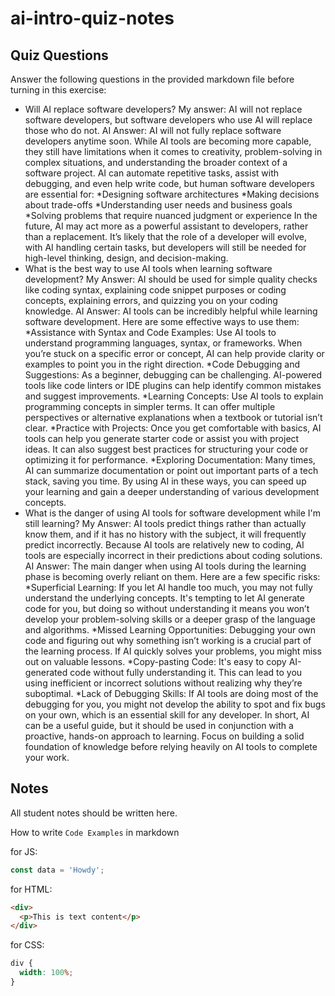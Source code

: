 # ai-intro-quiz-notes

## Quiz Questions

Answer the following questions in the provided markdown file before turning in this exercise:

- Will AI replace software developers?
  My answer:
  AI will not replace software developers, but software developers who use AI will replace those who do not.
  AI Answer:
  AI will not fully replace software developers anytime soon. While AI tools are becoming more capable, they still have limitations when it comes to creativity, problem-solving in complex situations, and understanding the broader context of a software project. AI can automate repetitive tasks, assist with debugging, and even help write code, but human software developers are essential for:
  *Designing software architectures
  *Making decisions about trade-offs
  *Understanding user needs and business goals
  *Solving problems that require nuanced judgment or experience
  In the future, AI may act more as a powerful assistant to developers, rather than a replacement. It’s likely that the role of a developer will evolve, with AI handling certain tasks, but developers will still be needed for high-level thinking, design, and decision-making.
- What is the best way to use AI tools when learning software development?
  My Answer:
  AI should be used for simple quality checks like coding syntax, explaining code snippet purposes or coding concepts, explaining errors, and quizzing you on your coding knowledge.
  AI Answer:
  AI tools can be incredibly helpful while learning software development. Here are some effective ways to use them:
  *Assistance with Syntax and Code Examples: Use AI tools to understand programming languages, syntax, or frameworks. When you’re stuck on a specific error or concept, AI can help provide clarity or examples to point you in the right direction.
  *Code Debugging and Suggestions: As a beginner, debugging can be challenging. AI-powered tools like code linters or IDE plugins can help identify common mistakes and suggest improvements.
  *Learning Concepts: Use AI tools to explain programming concepts in simpler terms. It can offer multiple perspectives or alternative explanations when a textbook or tutorial isn’t clear.
  *Practice with Projects: Once you get comfortable with basics, AI tools can help you generate starter code or assist you with project ideas. It can also suggest best practices for structuring your code or optimizing it for performance.
  \*Exploring Documentation: Many times, AI can summarize documentation or point out important parts of a tech stack, saving you time.
  By using AI in these ways, you can speed up your learning and gain a deeper understanding of various development concepts.
- What is the danger of using AI tools for software development while I'm still learning?
  My Answer:
  AI tools predict things rather than actually know them, and if it has no history with the subject, it will frequently predict incorrectly. Because AI tools are relatively new to coding, AI tools are especially incorrect in their predictions about coding solutions.
  AI Answer:
  The main danger when using AI tools during the learning phase is becoming overly reliant on them. Here are a few specific risks:
  *Superficial Learning: If you let AI handle too much, you may not fully understand the underlying concepts. It's tempting to let AI generate code for you, but doing so without understanding it means you won’t develop your problem-solving skills or a deeper grasp of the language and algorithms.
  *Missed Learning Opportunities: Debugging your own code and figuring out why something isn’t working is a crucial part of the learning process. If AI quickly solves your problems, you might miss out on valuable lessons.
  *Copy-pasting Code: It's easy to copy AI-generated code without fully understanding it. This can lead to you using inefficient or incorrect solutions without realizing why they’re suboptimal.
  *Lack of Debugging Skills: If AI tools are doing most of the debugging for you, you might not develop the ability to spot and fix bugs on your own, which is an essential skill for any developer.
  In short, AI can be a useful guide, but it should be used in conjunction with a proactive, hands-on approach to learning. Focus on building a solid foundation of knowledge before relying heavily on AI tools to complete your work.

## Notes

All student notes should be written here.

How to write `Code Examples` in markdown

for JS:

```js
const data = 'Howdy';
```

for HTML:

```html
<div>
  <p>This is text content</p>
</div>
```

for CSS:

```css
div {
  width: 100%;
}
```
